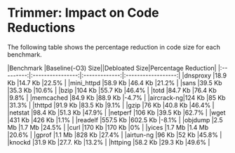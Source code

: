 Trimmer: Impact on Code Reductions
==================================

The following table shows the percentage reduction in code size for each benchmark.

|Benchmark  |Baseline(-O3) Size||Debloated Size|Percentage Reduction|
|:---------:|:----------------:|:-------------:|:------------------:|
|dnsproxy   |18.9 Kb           |14.7 Kb        |22.5%               |
|mini_httpd |58.9 Kb           |46.4 Kb        |21.2%               |
|sans       |39.5 Kb           |35.3 Kb        |10.6%               |
|bzip       |104 Kb            |55.7 Kb        |46.4%               |
|totd       |84.7 Kb           |76.4 Kb        |9.8%                |
|memcached  |84.9 Kb           |88.9 Kb        |-4.7%               |
|aircrack-ng|124 Kb            |85 Kb          |31.3%               |
|thttpd     |91.9 Kb           |83.5 Kb        |9.1%                |
|gzip       |76 Kb             |40.8 Kb        |46.4%               |
|netstat    |98.4 Kb           |51.3 Kb        |47.9%               |
|netperf    |106 Kb            |39.5 Kb        |62.7%               |
|wget       |431 Kb            |426 Kb         |1.1%                |
|readelf    |557.5 Kb          |602.5 Kb       |-8.1%               |
|objdump    |2.5 Mb            |1.7 Mb         |24.5%               |
|curl       |170 Kb            |170 Kb         |0%                  |
|yices      |1.7 Mb            |1.4 Mb         |20.6%               |
|gprof      |1.1 Mb            |828 Kb         |27.4%               |
|airtun-ng  |96 Kb             |52 Kb          |45.8%               |
|knockd     |31.9 Kb           |27.7. Kb       |13.2%               |
|httping    |58.2 Kb           |29.3 Kb        |49.6%               |


